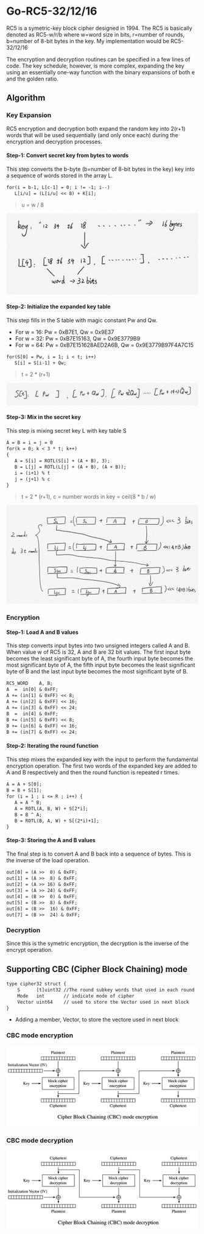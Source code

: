 # Go-RC5-32/12/16

RC5 is a symetric-key block cipher designed in 1994. The RC5 is basically denoted as RC5-w/r/b where w=word size in bits, r=number of rounds, b=number of 8-bit bytes in the key. My implementation would be RC5-32/12/16

The encryption and decryption routines can be specified in a few lines of code. The key schedule, however, is more complex, expanding the key using an essentially one-way function with the binary expansions of both e and the golden ratio.

## Algorithm

### Key Expansion
RC5 encryption and decryption both expand the random key into 2(r+1) words that will be used sequentially (and only once each) during the encryption and decryption processes.

#### Step-1: Convert secret key from bytes to words
This step converts the b-byte (b=number of 8-bit bytes in the key) key into a sequence of words stored in the array L.
```
for(i = b-1, L[c-1] = 0; i != -1; i--)
   L[i/u] = (L[i/u] << 8) + K[i];
```
> u = w / 8

![keyExpand1](Images/keyExpand1.png)

#### Step-2: Initialize the expanded key table
This step fills in the S table with magic constant Pw and Qw.
* For w = 16: Pw = 0xB7E1, Qw = 0x9E37
* For w = 32: Pw = 0xB7E15163, Qw = 0x9E3779B9
* For w = 64: Pw = 0xB7E151628AED2A6B, Qw = 0x9E3779B97F4A7C15
```
for(S[0] = Pw, i = 1; i < t; i++)
   S[i] = S[i-1] + Qw;
```
> t = 2 * (r+1)

![keyExpand2](Images/keyExpand2.png)

#### Step-3: Mix in the secret key
This step is mixing secret key L with key table S
```
A = B = i = j = 0
for(k = 0; k < 3 * t; k++)
{
   A = S[i] = ROTL(S[i] + (A + B), 3);
   B = L[j] = ROTL(L[j] + (A + B), (A + B));
   i = (i+1) % t
   j = (j+1) % c
}
```
> t = 2 * (r+1), c = number words in key = ceil(8 * b / w)

![keyExpand3](Images/keyExpand3.png)

### Encryption
#### Step-1: Load A and B values
This step converts input bytes into two unsigned integers called A and B.  When value w of RC5 is 32, A and B are 32 bit values. The first input byte becomes the least significant byte of A, the fourth input byte becomes the most significant byte of A, the fifth input byte becomes the least significant byte of B and the last input byte becomes the most significant byte of B.
```
RC5_WORD    A, B;
A  =  in[0] & 0xFF;
A += (in[1] & 0xFF) << 8;
A += (in[2] & 0xFF) << 16;
A += (in[3] & 0xFF) << 24;
B  =  in[4] & 0xFF;
B += (in[5] & 0xFF) << 8;
B += (in[6] & 0xFF) << 16;
B += (in[7] & 0xFF) << 24;
```

#### Step-2: Iterating the round function
This step mixes the expanded key with the input to perform the fundamental encryption operation.  The first two words of the expanded key are added to A and B respectively and then the round function is repeated r times.
```
A = A + S[0];
B = B + S[1];
for (i = 1 ; i <= R ; i++) {
   A = A ^ B;
   A = ROTL(A, B, W) + S[2*i];
   B = B ^ A;
   B = ROTL(B, A, W) + S[(2*i)+1];
}
```

#### Step-3: Storing the A and B values
The final step is to convert A and B back into a sequence of bytes. This is the inverse of the load operation.
```
out[0] = (A >>  0) & 0xFF;
out[1] = (A >>  8) & 0xFF;
out[2] = (A >> 16) & 0xFF;
out[3] = (A >> 24) & 0xFF;
out[4] = (B >>  0) & 0xFF;
out[5] = (B >>  8) & 0xFF;
out[6] = (B >>  16) & 0xFF;
out[7] = (B >>  24) & 0xFF;
```

### Decryption
Since this is the symetric encryption, the decryption is the inverse of the encrypt operation.


## Supporting CBC (Cipher Block Chaining) mode
```
type cipher32 struct {
	S      [t]uint32 //The round subkey words that used in each round
	Mode   int       // indicate mode of cipher
	Vector uint64    // used to store the Vector used in next block
}
```
- Adding a member, Vector, to store the vectore used in next block

### CBC mode encryption
![cbc_encryption](Images/cbc_en.png)

### CBC mode decryption
![cbc_decryption](Images/cbc_de.png)
